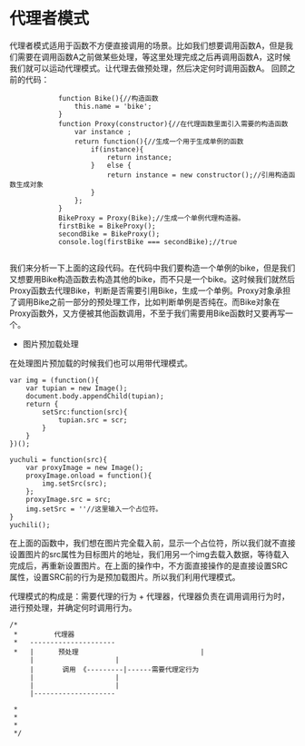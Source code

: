 # 代理者模式

代理者模式适用于函数不方便直接调用的场景。比如我们想要调用函数A，但是我们需要在调用函数A之前做某些处理，等这里处理完成之后再调用函数A，这时候我们就可以运动代理模式。让代理去做预处理，然后决定何时调用函数A。
回顾之前的代码：

```
			function Bike(){//构造函数
				this.name = 'bike';
			}
			function Proxy(constructor){//在代理函数里面引入需要的构造函数
				var instance ;
				return function(){//生成一个用于生成单例的函数
					if(instance){
						return instance;
					}	else {
						return instance = new constructor();//引用构造函数生成对象
					}
				};
			}
			BikeProxy = Proxy(Bike);//生成一个单例代理构造器。
			firstBike = BikeProxy();
			secondBike = BikeProxy();
			console.log(firstBike === secondBike);//true
			
```
我们来分析一下上面的这段代码。在代码中我们要构造一个单例的bike，但是我们又想要用Bike构造函数去构造其他的bike，而不只是一个bike。这时候我们就然后Proxy函数去代理Bike，判断是否需要引用Bike，生成一个单例。Proxy对象承担了调用Bike之前一部分的预处理工作，比如判断单例是否纯在。而Bike对象在Proxy函数外，又方便被其他函数调用，不至于我们需要用Bike函数时又要再写一个。

* 图片预加载处理

在处理图片预加载的时候我们也可以用带代理模式。

```
var img = (function(){
	var tupian = new Image();
	document.body.appendChild(tupian);
	return {
		setSrc:function(src){
			tupian.src = scr;
		}
	}
})();

yuchuli = function(src){
	var proxyImage = new Image();
	proxyImage.onload = function(){
		img.setSrc(src);
	};
	proxyImage.src = src;
	img.setSrc = ''//这里输入一个占位符。
}
yuchili();
```

在上面的函数中，我们想在图片完全载入前，显示一个占位符，所以我们就不直接设置图片的src属性为目标图片的地址，我们用另一个img去载入数据，等待载入完成后，再重新设置图片。在上面的操作中，不方面直接操作的是直接设置SRC属性，设置SRC前的行为是预加载图片。所以我们利用代理模式。

代理模式的构成是：需要代理的行为 + 代理器，代理器负责在调用调用行为时，进行预处理，并确定何时调用行为。

```
/*
 *         代理器 
 *   ---------------------
 *   |      预处理                              |
     |                    |
     |       调用 《---------|------需要代理定行为
     |                    |
     |                    |
     |--------------------
     
 *
 *
 *
 */
